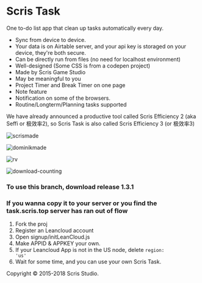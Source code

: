 # Scris Task
One to-do list app that clean up tasks automatically every day.

- Sync from device to device.
- Your data is on Airtable server, and your api key is storaged on your device, they're both secure.
- Can be directly run from files (no need for localhost environment)
- Well-designed (Some CSS is from a codepen project)
- Made by Scris Game Studio
- May be meaningful to you
- Project Timer and Break Timer on one page
- Note feature
- Notification on some of the browsers.
- Routine/Longterm/Planning tasks supported

We have already announced a productive tool called Scris Efficiency 2 (aka Seffi or 极效率2), so Scris Task is also called Scris Efficiency 3 (or 极效率3)

![scrismade](https://img.shields.io/badge/Made%20with%20love%20by-Scris%20Studio-33ccff.svg)

![dominikmade](https://img.shields.io/badge/Developed%20by-Dominik%20Qiu-brightgreen.svg)

![rv](https://img.shields.io/github/release/scris/scristask.svg)

![download-counting](https://img.shields.io/github/downloads/atom/atom/total.svg)
### To use this branch, download release 1.3.1


### If you wanna copy it to your server or you find the task.scris.top server has ran out of flow
1. Fork the proj
2. Register an Leancloud account
3. Open signup/initLeanCloud.js
4. Make APPID & APPKEY your own.
5. If your Leancloud App is not in the US node, delete <code>region: 'us'</code>
6. Wait for some time, and you can use your own Scris Task.

Copyright &copy; 2015-2018 Scris Studio.
